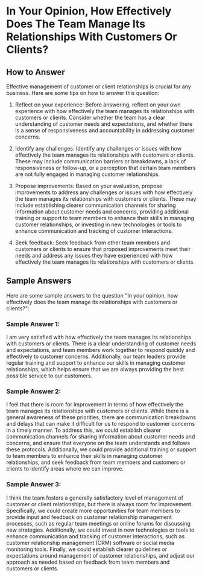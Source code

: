 In Your Opinion, How Effectively Does The Team Manage Its Relationships With Customers Or Clients?
=========================================================================================================================

How to Answer
-------------

Effective management of customer or client relationships is crucial for any business. Here are some tips on how to answer this question:

1. Reflect on your experience: Before answering, reflect on your own experience with how effectively the team manages its relationships with customers or clients. Consider whether the team has a clear understanding of customer needs and expectations, and whether there is a sense of responsiveness and accountability in addressing customer concerns.

2. Identify any challenges: Identify any challenges or issues with how effectively the team manages its relationships with customers or clients. These may include communication barriers or breakdowns, a lack of responsiveness or follow-up, or a perception that certain team members are not fully engaged in managing customer relationships.

3. Propose improvements: Based on your evaluation, propose improvements to address any challenges or issues with how effectively the team manages its relationships with customers or clients. These may include establishing clearer communication channels for sharing information about customer needs and concerns, providing additional training or support to team members to enhance their skills in managing customer relationships, or investing in new technologies or tools to enhance communication and tracking of customer interactions.

4. Seek feedback: Seek feedback from other team members and customers or clients to ensure that proposed improvements meet their needs and address any issues they have experienced with how effectively the team manages its relationships with customers or clients.

Sample Answers
--------------

Here are some sample answers to the question "In your opinion, how effectively does the team manage its relationships with customers or clients?":

### Sample Answer 1:

I am very satisfied with how effectively the team manages its relationships with customers or clients. There is a clear understanding of customer needs and expectations, and team members work together to respond quickly and effectively to customer concerns. Additionally, our team leaders provide regular training and support to enhance our skills in managing customer relationships, which helps ensure that we are always providing the best possible service to our customers.

### Sample Answer 2:

I feel that there is room for improvement in terms of how effectively the team manages its relationships with customers or clients. While there is a general awareness of these priorities, there are communication breakdowns and delays that can make it difficult for us to respond to customer concerns in a timely manner. To address this, we could establish clearer communication channels for sharing information about customer needs and concerns, and ensure that everyone on the team understands and follows these protocols. Additionally, we could provide additional training or support to team members to enhance their skills in managing customer relationships, and seek feedback from team members and customers or clients to identify areas where we can improve.

### Sample Answer 3:

I think the team fosters a generally satisfactory level of management of customer or client relationships, but there is always room for improvement. Specifically, we could create more opportunities for team members to provide input and feedback on customer relationship management processes, such as regular team meetings or online forums for discussing new strategies. Additionally, we could invest in new technologies or tools to enhance communication and tracking of customer interactions, such as customer relationship management (CRM) software or social media monitoring tools. Finally, we could establish clearer guidelines or expectations around management of customer relationships, and adjust our approach as needed based on feedback from team members and customers or clients.
